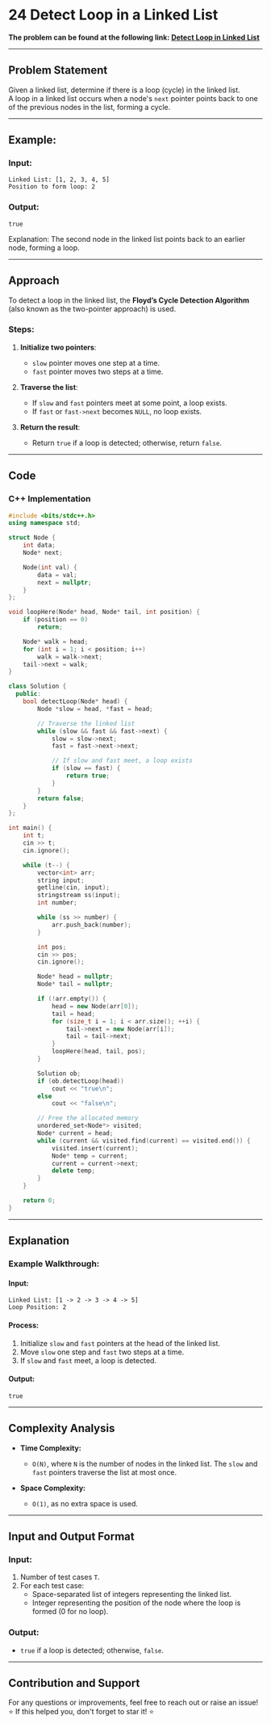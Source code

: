 # 24 Detect Loop in a Linked List

**The problem can be found at the following link: [Detect Loop in Linked List](https://www.geeksforgeeks.org/problems/detect-loop-in-linked-list/1)**

---

## Problem Statement

Given a linked list, determine if there is a loop (cycle) in the linked list.  
A loop in a linked list occurs when a node's `next` pointer points back to one of the previous nodes in the list, forming a cycle.

---

## Example:

### Input:
```
Linked List: [1, 2, 3, 4, 5]
Position to form loop: 2
```

### Output:
```
true
```

Explanation: The second node in the linked list points back to an earlier node, forming a loop.

---

## Approach

To detect a loop in the linked list, the **Floyd’s Cycle Detection Algorithm** (also known as the two-pointer approach) is used.

### Steps:

1. **Initialize two pointers**:
   - `slow` pointer moves one step at a time.
   - `fast` pointer moves two steps at a time.

2. **Traverse the list**:
   - If `slow` and `fast` pointers meet at some point, a loop exists.
   - If `fast` or `fast->next` becomes `NULL`, no loop exists.

3. **Return the result**:
   - Return `true` if a loop is detected; otherwise, return `false`.

---

## Code

### C++ Implementation

```cpp
#include <bits/stdc++.h>
using namespace std;

struct Node {
    int data;
    Node* next;

    Node(int val) {
        data = val;
        next = nullptr;
    }
};

void loopHere(Node* head, Node* tail, int position) {
    if (position == 0)
        return;

    Node* walk = head;
    for (int i = 1; i < position; i++)
        walk = walk->next;
    tail->next = walk;
}

class Solution {
  public:
    bool detectLoop(Node* head) {
        Node *slow = head, *fast = head;

        // Traverse the linked list
        while (slow && fast && fast->next) {
            slow = slow->next;
            fast = fast->next->next;

            // If slow and fast meet, a loop exists
            if (slow == fast) {
                return true;
            }
        }
        return false;
    }
};

int main() {
    int t;
    cin >> t;
    cin.ignore();

    while (t--) {
        vector<int> arr;
        string input;
        getline(cin, input);
        stringstream ss(input);
        int number;

        while (ss >> number) {
            arr.push_back(number);
        }

        int pos;
        cin >> pos;
        cin.ignore();

        Node* head = nullptr;
        Node* tail = nullptr;

        if (!arr.empty()) {
            head = new Node(arr[0]);
            tail = head;
            for (size_t i = 1; i < arr.size(); ++i) {
                tail->next = new Node(arr[i]);
                tail = tail->next;
            }
            loopHere(head, tail, pos);
        }

        Solution ob;
        if (ob.detectLoop(head))
            cout << "true\n";
        else
            cout << "false\n";

        // Free the allocated memory
        unordered_set<Node*> visited;
        Node* current = head;
        while (current && visited.find(current) == visited.end()) {
            visited.insert(current);
            Node* temp = current;
            current = current->next;
            delete temp;
        }
    }

    return 0;
}
```

---

## Explanation

### Example Walkthrough:

#### Input:
```
Linked List: [1 -> 2 -> 3 -> 4 -> 5]
Loop Position: 2
```

#### Process:
1. Initialize `slow` and `fast` pointers at the head of the linked list.
2. Move `slow` one step and `fast` two steps at a time.
3. If `slow` and `fast` meet, a loop is detected.

#### Output:
```
true
```

---

## Complexity Analysis

- **Time Complexity:**  
  - `O(N)`, where `N` is the number of nodes in the linked list. The `slow` and `fast` pointers traverse the list at most once.

- **Space Complexity:**  
  - `O(1)`, as no extra space is used.

---

## Input and Output Format

### Input:
1. Number of test cases `T`.
2. For each test case:
   - Space-separated list of integers representing the linked list.
   - Integer representing the position of the node where the loop is formed (0 for no loop).

### Output:
- `true` if a loop is detected; otherwise, `false`.

---

## Contribution and Support

For any questions or improvements, feel free to reach out or raise an issue!  
⭐ If this helped you, don't forget to star it! ⭐
